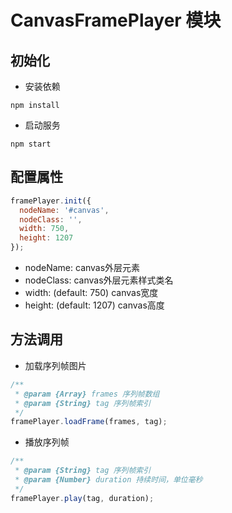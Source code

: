 # CanvasFramePlayer 模块

## 初始化

- 安装依赖

```
npm install
```

- 启动服务

```
npm start
```

## 配置属性

``` javascript
framePlayer.init({
  nodeName: '#canvas',
  nodeClass: '',
  width: 750,
  height: 1207
});
```

- nodeName: canvas外层元素
- nodeClass: canvas外层元素样式类名
- width: (default: 750) canvas宽度
- height: (default: 1207) canvas高度

## 方法调用

- 加载序列帧图片

``` javascript
/**
 * @param {Array} frames 序列帧数组
 * @param {String} tag 序列帧索引
 */
framePlayer.loadFrame(frames, tag);
```

- 播放序列帧

``` javascript
/**
 * @param {String} tag 序列帧索引
 * @param {Number} duration 持续时间，单位毫秒
 */
framePlayer.play(tag, duration);
```